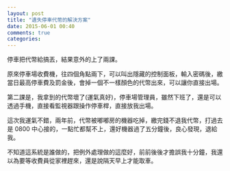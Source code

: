```yaml
---
layout: post
title: "遺失停車代幣的解決方案"
date: 2015-06-01 00:40
comments: true
categories: 
---
```


停車把代幣給搞丟，結果意外的上了兩課。

原來停車場收費機，往四個角點兩下，可以叫出隱藏的控制面板，輸入密碼後，繳當日最高停車費及罰金後，會掉一個不一樣顏色的代幣出來，可以讓你直接出場。

第二課是，我拿到的代幣壞了(運氣真好)，停車場管理員，雖然下班了，還是可以透過手機，直接看監視器跟操作停車桿，直接放我出場。

這次我運氣不錯，兩年前，代幣被嘟嘟房的機器吃掉，繳完錢不退我代幣，打過去是 0800 中心接的，一點忙都幫不上，還好機器過了五分鐘後，良心發現，退給我。

不知道這系統是誰做的，把例外處理做的這麼好，前前後後才擔誤我十分鐘，我還以為要等收費員從家裡趕來，還是說隔天早上才能取車。

